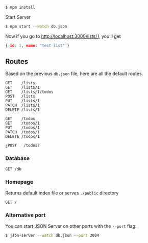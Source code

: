 

```bash
$ npm install
```

Start Server

```bash
$ npm start --watch db.json
```

Now if you go to [http://localhost:3000/lists/1](), you'll get

```json
{ id: 1, name: "test list" }
```


## Routes

Based on the previous `db.json` file, here are all the default routes. 


```
GET    /lists
GET    /lists/1
GET    /lists/1/todos
POST   /lists
PUT    /lists/1
PATCH  /lists/1
DELETE /lists/1

GET    /todos
GET    /todos/1
PUT    /todos/1
PATCH  /todos/1
DELETE /todos/1

¿POST   /todos?
```

### Database

```
GET /db
```

### Homepage

Returns default index file or serves `./public` directory

```
GET /
```


### Alternative port

You can start JSON Server on other ports with the `--port` flag:

```bash
$ json-server --watch db.json --port 3004
```
